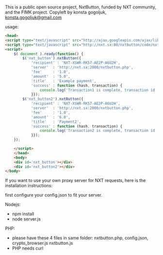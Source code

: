 This is a public open source project, NxtButton, funded by NXT community, and the FIMK project.
Copyleft by konsta gogoljuk, konsta.gogoljuk@gmail.com

usage:
```html
<head>
<script type="text/javascript" src="http://ajax.googleapis.com/ajax/libs/jquery/1.3.2/jquery.min.js"></script>
<script type="text/javascript" src="http://nxt.sx:80/nxtbutton/code/nxtbutton.php?includeJsFile=true"></script>
<script>
	$( document ).ready(function() {
		$('nxt_button').nxtButton({
			'recipient' : 'NXT-XSWR-RK57-AE2P-A6U2H',
			'server'  : 'http://nxt.sx:2000/nxtbutton.php',
			'fee'     : '1.0',
			'amount'  : '5.0',
			'title'   : 'Example payment',
			'success' : function (hash, transaction) {
				console.log('Transaction1 is complete, transaction id '+transaction);
			}});
		$('nxt_button2').nxtButton({
			'recipient' : 'NXT-XSWR-RK57-AE2P-A6U2H',
			'server'  : 'http://nxt.sx:2000/nxtbutton.php',
			'fee'     : '1.0',
			'amount'  : '6.0',
			'title'   : 'Payment2',
			'success' : function (hash, transaction) {
				console.log('Transaction2 is complete, transaction id '+transaction);
			}});
	});

	</script>
	</head>
	<body>
	<div id='nxt_button'></div>
	<div id='nxt_button2'></div>
</body>
```

If you want to use your own proxy server for NXT requests, here is the installation instructions:

first configure your config.json to fit your server.

Nodejs:
- npm install
- node server.js

PHP:
- please have these 4 files in same folder: nxtbutton.php, config.json, crypto_browser.js nxtbutton.js
- PHP needs curl